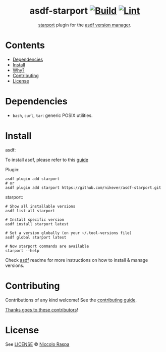 <div align="center">

# asdf-starport [![Build](https://github.com/nikever/asdf-starport/actions/workflows/build.yml/badge.svg)](https://github.com/nikever/asdf-starport/actions/workflows/build.yml) [![Lint](https://github.com/nikever/asdf-starport/actions/workflows/lint.yml/badge.svg)](https://github.com/nikever/asdf-starport/actions/workflows/lint.yml)


[starport](https://docs.starport.network/) plugin for the [asdf version manager](https://asdf-vm.com).

</div>

# Contents

- [Dependencies](#dependencies)
- [Install](#install)
- [Why?](#why)
- [Contributing](#contributing)
- [License](#license)

# Dependencies

- `bash`, `curl`, `tar`: generic POSIX utilities.

# Install

asdf:

To install asdf, please refer to this [guide](http://asdf-vm.com/guide/getting-started.html)

Plugin:

```shell
asdf plugin add starport
# or
asdf plugin add starport https://github.com/nikever/asdf-starport.git
```

starport:

```shell
# Show all installable versions
asdf list-all starport

# Install specific version
asdf install starport latest

# Set a version globally (on your ~/.tool-versions file)
asdf global starport latest

# Now starport commands are available
starport --help
```

Check [asdf](https://github.com/asdf-vm/asdf) readme for more instructions on how to
install & manage versions.

# Contributing

Contributions of any kind welcome! See the [contributing guide](contributing.md).

[Thanks goes to these contributors](https://github.com/nikever/asdf-starport/graphs/contributors)!

# License

See [LICENSE](LICENSE) © [Niccolo Raspa](https://github.com/nikever/)
